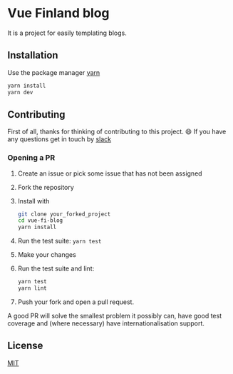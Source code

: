 # Vue Finland blog

It is a project for easily templating blogs.

## Installation

Use the package manager [yarn](https://yarnpkg.com/)

```bash
yarn install
yarn dev
```

## Contributing
First of all, thanks for thinking of contributing to this project. :smile:
If you have any questions get in touch by [slack](https://join.slack.com/t/vuejsfinland/shared_invite/zt-7ub4cvoi-zihWt78sanjMcyvtKaIK0Q)

### Opening a PR
1. Create an issue or pick some issue that has not been assigned
1. Fork the repository
1. Install with

    ```sh
    git clone your_forked_project
    cd vue-fi-blog
    yarn install
    ```

1. Run the test suite: `yarn test`
1. Make your changes
1. Run the test suite and lint:
   ```sh
   yarn test
   yarn lint
   ```
1. Push your fork and open a pull request.

A good PR will solve the smallest problem it possibly can, have good test
coverage and (where necessary) have internationalisation support.

## License
[MIT](https://choosealicense.com/licenses/mit/)
